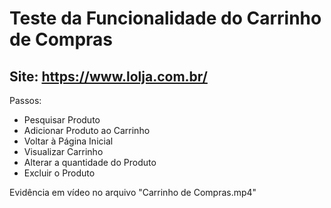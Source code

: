 # Teste da Funcionalidade do Carrinho de Compras
## Site: https://www.lolja.com.br/

Passos: 
- Pesquisar Produto
- Adicionar Produto ao Carrinho
- Voltar à Página Inicial
- Visualizar Carrinho
- Alterar a quantidade do Produto
- Excluir o Produto

Evidência em vídeo no arquivo "Carrinho de Compras.mp4"
